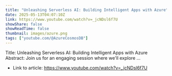 ```yaml
---
title: "Unleashing Serverless AI: Building Intelligent Apps with Azure"
date: 2025-05-13T04:07:10Z
link: https://www.youtube.com/watch?v=_jcNDsl6f7U
showShare: false
showReadTime: false
thumbnail: images/azure.png
tags: ["youtube.com/@AzureCosmosDB"]
---
```

Title: Unleashing Serverless AI: Building Intelligent Apps with Azure Abstract: Join us for an engaging session where we'll explore ...

- Link to article: https://www.youtube.com/watch?v=_jcNDsl6f7U